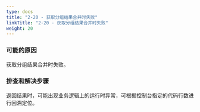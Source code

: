 ```yaml
---
type: docs
title: "2-20 - 获取分组结果合并时失败"
linkTitle: "2-20 - 获取分组结果合并时失败"
weight: 20
---
```


### 可能的原因

获取分组结果合并时失败。

### 排查和解决步骤

返回结果时，可能出现业务逻辑上的运行时异常，可根据控制台指定的代码行数进行回溯定位。

